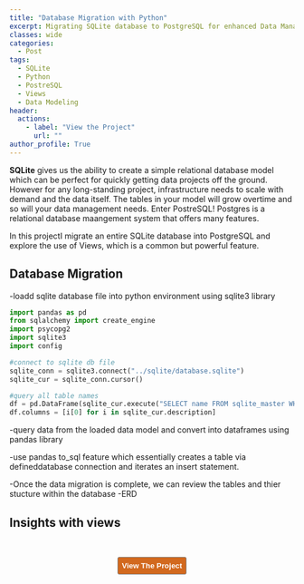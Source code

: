 ```yaml
---
title: "Database Migration with Python"
excerpt: Migrating SQLite database to PostgreSQL for enhanced Data Management
classes: wide
categories:
  - Post
tags:
  - SQLite
  - Python
  - PostreSQL
  - Views
  - Data Modeling 
header:
  actions:
    - label: "View the Project" 
      url: ""
author_profile: True 
---
```


<b>SQLite</b> gives us the ability to create a simple relational database model which can be perfect for quickly getting data projects off the ground. However for any long-standing project, infrastructure needs to scale with demand and the data itself. The tables in your model will grow overtime and so will your data management needs. Enter PostreSQL! Postgres is a relational database maangement system that offers many features. 

In this projectI migrate an entire SQLite database into PostgreSQL and explore the use of Views, which is a common but powerful feature. 

## Database Migration 
-loadd sqlite database file into python environment using sqlite3 library 

```python 
import pandas as pd
from sqlalchemy import create_engine
import psycopg2
import sqlite3
import config

#connect to sqlite db file 
sqlite_conn = sqlite3.connect("../sqlite/database.sqlite")
sqlite_cur = sqlite_conn.cursor()

#query all table names 
df = pd.DataFrame(sqlite_cur.execute("SELECT name FROM sqlite_master WHERE type='table'"))
df.columns = [i[0] for i in sqlite_cur.description]


```

-query data from the loaded data model and convert into dataframes using pandas library 


-use pandas to_sql feature which essentially creates a table via defineddatabase connection and iterates an insert statement.


-Once the data migration is complete, we can review the tables and thier stucture within the database 
-ERD 


## Insights with views 




<div class="notice">
<figure>
  <a href=""><img src=""></a>
</figure>
  </div>
  
  
<!--[recordind]-->

<!--[future upates]-->

<br>
<div style="text-align: center; text-shadow: 3px 3px;"><a href=" "><button style="color:#FFFFFF; background-color:#D2691E; border: 1px solid gray; padding: 7px; border-radius: 3px;" type="button"
onMouseOver="this.style.color='#4787F0'"
   onMouseOut="this.style.color='#FFFFFF'"><b>View The Project</b></button></a></div>





  






